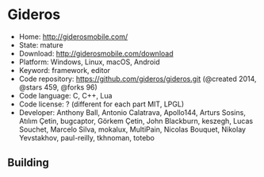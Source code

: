 # Gideros

- Home: http://giderosmobile.com/
- State: mature
- Download: http://giderosmobile.com/download
- Platform: Windows, Linux, macOS, Android
- Keyword: framework, editor
- Code repository: https://github.com/gideros/gideros.git (@created 2014, @stars 459, @forks 96)
- Code language: C, C++, Lua
- Code license: ? (different for each part MIT, LPGL)
- Developer: Anthony Ball, Antonio Calatrava, Apollo144, Arturs Sosins, Atılım Çetin, bugcaptor, Görkem Çetin, John Blackburn, keszegh, Lucas Souchet, Marcelo Silva, mokalux, MultiPain, Nicolas Bouquet, Nikolay Yevstakhov, paul-reilly, tkhnoman, totebo


## Building
